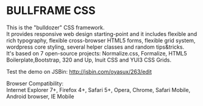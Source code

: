 <h1>BULLFRAME CSS</h1>

This is the "bulldozer" CSS framework.<br>
It provides responsive web design starting-point and it includes flexible and rich typography, flexible cross-browser HTML5 forms, flexible grid system, 
wordpress core styling, several helper classes and random tips&tricks.<br>
It's based on 7 open-source projects: Normalize.css, Formalize, HTML5 Boilerplate,Bootstrap, 320 and Up, Inuit CSS and YUI3 CSS Grids.

Test the demo on JSBin: http://jsbin.com/oyasux/263/edit

Browser Compatibility:<br>
Internet Explorer 7+, Firefox 4+, Safari 5+, Opera, Chrome, Safari Mobile, Android browser, IE Mobile
